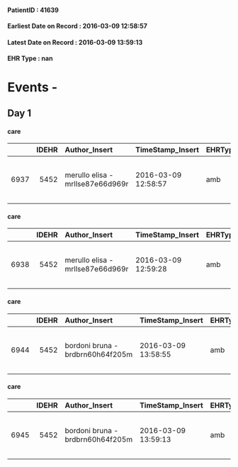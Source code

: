 
#### PatientID : 41639
#### Earliest Date on Record : 2016-03-09 12:58:57
#### Latest Date on Record : 2016-03-09 13:59:13
#### EHR Type : nan

# Events - 

## Day 1

#### care
|      |   IDEHR | Author_Insert                    | TimeStamp_Insert    | EHRType   |   PatientID |   IDGESTIONE_AUSILI |   opt_annulla_consegna | ds_note_x   | dt_Ric_consegna     | opt_ausilio                                     |
|-----:|--------:|:---------------------------------|:--------------------|:----------|------------:|--------------------:|-----------------------:|:------------|:--------------------|:------------------------------------------------|
| 6937 |    5452 | merullo elisa - mrllse87e66d969r | 2016-03-09 12:58:57 | amb       |       41639 |                6813 |                      0 | urgent      | 2016-03-09 00:00:00 | electronic articulated bed with side rails # 14 |

#### care
|      |   IDEHR | Author_Insert                    | TimeStamp_Insert    | EHRType   |   PatientID |   IDGESTIONE_AUSILI |   opt_annulla_consegna | ds_note_x   | dt_Ric_consegna     | opt_ausilio                             |
|-----:|--------:|:---------------------------------|:--------------------|:----------|------------:|--------------------:|-----------------------:|:------------|:--------------------|:----------------------------------------|
| 6938 |    5452 | merullo elisa - mrllse87e66d969r | 2016-03-09 12:59:28 | amb       |       41639 |                6814 |                      0 | urgent      | 2016-03-09 00:00:00 | antid air mattress with compressor # 16 |

#### care
|      |   IDEHR | Author_Insert                    | TimeStamp_Insert    | EHRType   |   PatientID |   IDGESTIONE_AUSILI |   ds_ncons |   opt_annulla_consegna | ds_note_x   | dt_Ric_consegna     | dt_ric_cons_forn    | opt_ausilio                             |
|-----:|--------:|:---------------------------------|:--------------------|:----------|------------:|--------------------:|-----------:|-----------------------:|:------------|:--------------------|:--------------------|:----------------------------------------|
| 6944 |    5452 | bordoni bruna - brdbrn60h64f205m | 2016-03-09 13:58:55 | amb       |       41639 |                6820 |      27363 |                      0 | urgent      | 2016-03-09 00:00:00 | 2016-03-09 00:00:00 | antid air mattress with compressor # 16 |

#### care
|      |   IDEHR | Author_Insert                    | TimeStamp_Insert    | EHRType   |   PatientID |   IDGESTIONE_AUSILI |   ds_ncons |   opt_annulla_consegna | ds_note_x   | dt_Ric_consegna     | dt_ric_cons_forn    | opt_ausilio                                     |
|-----:|--------:|:---------------------------------|:--------------------|:----------|------------:|--------------------:|-----------:|-----------------------:|:------------|:--------------------|:--------------------|:------------------------------------------------|
| 6945 |    5452 | bordoni bruna - brdbrn60h64f205m | 2016-03-09 13:59:13 | amb       |       41639 |                6821 |      27363 |                      0 | urgent      | 2016-03-09 00:00:00 | 2016-03-09 00:00:00 | electronic articulated bed with side rails # 14 |


